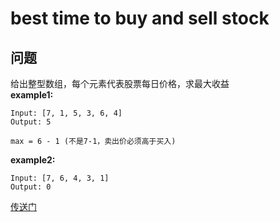 # best time to buy and sell stock
## 问题
给出整型数组，每个元素代表股票每日价格，求最大收益  
**example1:**
```
Input: [7, 1, 5, 3, 6, 4]
Output: 5

max = 6 - 1 (不是7-1，卖出价必须高于买入)
```
**example2:**
```
Input: [7, 6, 4, 3, 1]
Output: 0
```

[传送门](https://leetcode.com/problems/best-time-to-buy-and-sell-stock/description/)